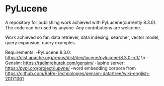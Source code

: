# PyLucene
A repository for publishing work achieved with PyLucene(currently 8.3.0). The code can be used by anyone. Any contributions are welcome.

Work achieved so far: data retriever, data indexing, searcher, vector model, query expansion, query examples.


Requirements:
-PyLucene 8.3.0: https://dist.apache.org/repos/dist/dev/lucene/pylucene/8.3.0-rc1/ \n
-Gensim: https://radimrehurek.com/gensim/
-lupine server: https://pypi.org/project/lupyne/
-word embedding corpora from https://github.com/RaRe-Technologies/gensim-data/tree/wiki-english-20171001
